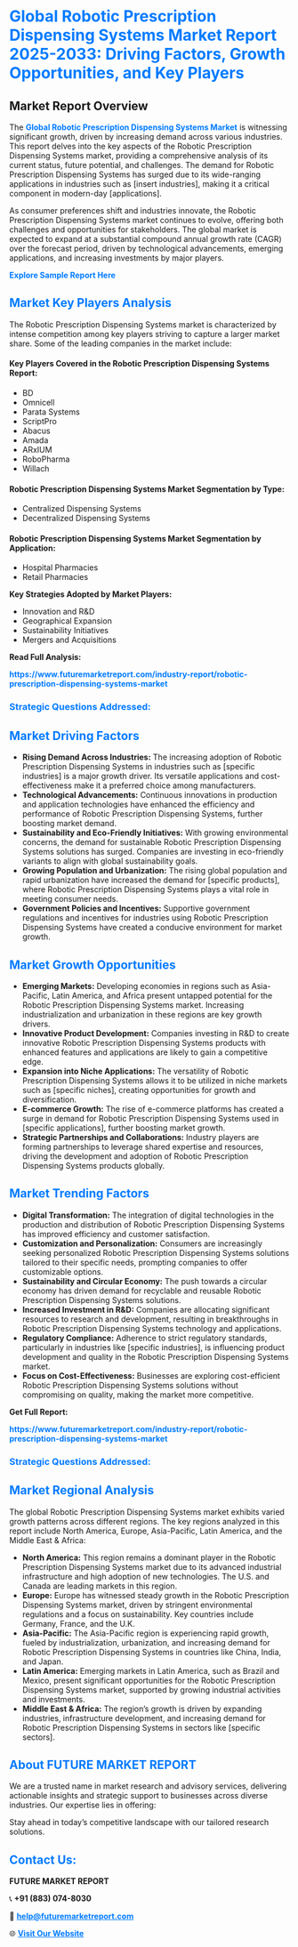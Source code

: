 <h1 style="color: #007BFF;">Global Robotic Prescription Dispensing Systems Market Report 2025-2033: Driving Factors, Growth Opportunities, and Key Players</h1>

<section id="overview">
<h2>Market Report Overview</h2>
<p>The <a href="https://www.futuremarketreport.com/industry-report/robotic-prescription-dispensing-systems-market" style="color: #007BFF; text-decoration: none;"><strong>Global Robotic Prescription Dispensing Systems Market</strong></a> is witnessing significant growth, driven by increasing demand across various industries. This report delves into the key aspects of the Robotic Prescription Dispensing Systems market, providing a comprehensive analysis of its current status, future potential, and challenges. The demand for Robotic Prescription Dispensing Systems has surged due to its wide-ranging applications in industries such as [insert industries], making it a critical component in modern-day [applications].</p>
<p>As consumer preferences shift and industries innovate, the Robotic Prescription Dispensing Systems market continues to evolve, offering both challenges and opportunities for stakeholders. The global market is expected to expand at a substantial compound annual growth rate (CAGR) over the forecast period, driven by technological advancements, emerging applications, and increasing investments by major players.</p>
</section>

<section id="overview">
<p><a href="https://www.futuremarketreport.com/request-sample/reportId=32296" style="color: #007BFF; text-decoration: none;"><strong>Explore Sample Report Here</strong></a></p>
</section>

<section id="key-players">
<h2 style="color: #007BFF;">Market Key Players Analysis</h2>
<p>The Robotic Prescription Dispensing Systems market is characterized by intense competition among key players striving to capture a larger market share. Some of the leading companies in the market include:</p>
<h4>Key Players Covered in the Robotic Prescription Dispensing Systems Report:</h4>
<ul><li>BD</li><li>Omnicell</li><li>Parata Systems</li><li>ScriptPro</li><li>Abacus</li><li>Amada</li><li>ARxIUM</li><li>RoboPharma</li><li>Willach</li></ul>
<h4>Robotic Prescription Dispensing Systems Market Segmentation by Type:</h4>
<ul><li>Centralized Dispensing Systems</li><li>Decentralized Dispensing Systems</li></ul>

<h4>Robotic Prescription Dispensing Systems Market Segmentation by Application:</h4>
<ul><li>Hospital Pharmacies</li><li>Retail Pharmacies</li></ul>
<p><strong>Key Strategies Adopted by Market Players:</strong></p>
<ul>
<li>Innovation and R&D</li>
<li>Geographical Expansion</li>
<li>Sustainability Initiatives</li>
<li>Mergers and Acquisitions</li>
</ul>
</section>

<section>
<p><strong>Read Full Analysis: </strong></p><a href="https://www.futuremarketreport.com/industry-report/robotic-prescription-dispensing-systems-market" style="color: #007BFF; text-decoration: none;"><strong>https://www.futuremarketreport.com/industry-report/robotic-prescription-dispensing-systems-market</strong></a>
<h3 style="color: #007BFF;">Strategic Questions Addressed:</h3>
</section>

<section id="driving-factors">
<h2 style="color: #007BFF;">Market Driving Factors</h2>
<ul>
<li><strong>Rising Demand Across Industries:</strong> The increasing adoption of Robotic Prescription Dispensing Systems in industries such as [specific industries] is a major growth driver. Its versatile applications and cost-effectiveness make it a preferred choice among manufacturers.</li>
<li><strong>Technological Advancements:</strong> Continuous innovations in production and application technologies have enhanced the efficiency and performance of Robotic Prescription Dispensing Systems, further boosting market demand.</li>
<li><strong>Sustainability and Eco-Friendly Initiatives:</strong> With growing environmental concerns, the demand for sustainable Robotic Prescription Dispensing Systems solutions has surged. Companies are investing in eco-friendly variants to align with global sustainability goals.</li>
<li><strong>Growing Population and Urbanization:</strong> The rising global population and rapid urbanization have increased the demand for [specific products], where Robotic Prescription Dispensing Systems plays a vital role in meeting consumer needs.</li>
<li><strong>Government Policies and Incentives:</strong> Supportive government regulations and incentives for industries using Robotic Prescription Dispensing Systems have created a conducive environment for market growth.</li>
</ul>
</section>

<section id="growth-opportunities">
<h2 style="color: #007BFF;">Market Growth Opportunities</h2>
<ul>
<li><strong>Emerging Markets:</strong> Developing economies in regions such as Asia-Pacific, Latin America, and Africa present untapped potential for the Robotic Prescription Dispensing Systems market. Increasing industrialization and urbanization in these regions are key growth drivers.</li>
<li><strong>Innovative Product Development:</strong> Companies investing in R&D to create innovative Robotic Prescription Dispensing Systems products with enhanced features and applications are likely to gain a competitive edge.</li>
<li><strong>Expansion into Niche Applications:</strong> The versatility of Robotic Prescription Dispensing Systems allows it to be utilized in niche markets such as [specific niches], creating opportunities for growth and diversification.</li>
<li><strong>E-commerce Growth:</strong> The rise of e-commerce platforms has created a surge in demand for Robotic Prescription Dispensing Systems used in [specific applications], further boosting market growth.</li>
<li><strong>Strategic Partnerships and Collaborations:</strong> Industry players are forming partnerships to leverage shared expertise and resources, driving the development and adoption of Robotic Prescription Dispensing Systems products globally.</li>
</ul>
</section>

<section id="trending-factors">
<h2 style="color: #007BFF;">Market Trending Factors</h2>
<ul>
<li><strong>Digital Transformation:</strong> The integration of digital technologies in the production and distribution of Robotic Prescription Dispensing Systems has improved efficiency and customer satisfaction.</li>
<li><strong>Customization and Personalization:</strong> Consumers are increasingly seeking personalized Robotic Prescription Dispensing Systems solutions tailored to their specific needs, prompting companies to offer customizable options.</li>
<li><strong>Sustainability and Circular Economy:</strong> The push towards a circular economy has driven demand for recyclable and reusable Robotic Prescription Dispensing Systems solutions.</li>
<li><strong>Increased Investment in R&D:</strong> Companies are allocating significant resources to research and development, resulting in breakthroughs in Robotic Prescription Dispensing Systems technology and applications.</li>
<li><strong>Regulatory Compliance:</strong> Adherence to strict regulatory standards, particularly in industries like [specific industries], is influencing product development and quality in the Robotic Prescription Dispensing Systems market.</li>
<li><strong>Focus on Cost-Effectiveness:</strong> Businesses are exploring cost-efficient Robotic Prescription Dispensing Systems solutions without compromising on quality, making the market more competitive.</li>
</ul>
</section>

<section>
<p><strong>Get Full Report: </strong></p><a href="https://www.futuremarketreport.com/industry-report/robotic-prescription-dispensing-systems-market" style="color: #007BFF; text-decoration: none;"><strong>https://www.futuremarketreport.com/industry-report/robotic-prescription-dispensing-systems-market</strong></a>
<h3 style="color: #007BFF;">Strategic Questions Addressed:</h3>
</section>


<section id="regional-analysis">
<h2 style="color: #007BFF;">Market Regional Analysis</h2>
<p>The global Robotic Prescription Dispensing Systems market exhibits varied growth patterns across different regions. The key regions analyzed in this report include North America, Europe, Asia-Pacific, Latin America, and the Middle East & Africa:</p>
<ul>
<li><strong>North America:</strong> This region remains a dominant player in the Robotic Prescription Dispensing Systems market due to its advanced industrial infrastructure and high adoption of new technologies. The U.S. and Canada are leading markets in this region.</li>
<li><strong>Europe:</strong> Europe has witnessed steady growth in the Robotic Prescription Dispensing Systems market, driven by stringent environmental regulations and a focus on sustainability. Key countries include Germany, France, and the U.K.</li>
<li><strong>Asia-Pacific:</strong> The Asia-Pacific region is experiencing rapid growth, fueled by industrialization, urbanization, and increasing demand for Robotic Prescription Dispensing Systems in countries like China, India, and Japan.</li>
<li><strong>Latin America:</strong> Emerging markets in Latin America, such as Brazil and Mexico, present significant opportunities for the Robotic Prescription Dispensing Systems market, supported by growing industrial activities and investments.</li>
<li><strong>Middle East & Africa:</strong> The region’s growth is driven by expanding industries, infrastructure development, and increasing demand for Robotic Prescription Dispensing Systems in sectors like [specific sectors].</li>
</ul>
</section>

<footer>
<h2 style="color: #007BFF;">About FUTURE MARKET REPORT</h2>
<p>We are a trusted name in market research and advisory services, delivering actionable insights and strategic support to businesses across diverse industries. Our expertise lies in offering:</p>

<p>Stay ahead in today’s competitive landscape with our tailored research solutions.</p>

<h2 style="color: #007BFF;">Contact Us:</h2>
<p><strong>FUTURE MARKET REPORT</strong></p>
<p>📞 <strong>+91 (883) 074-8030</strong></p>
<p>📧 <strong><a href="mailto:help@futuremarketreport.com" style="color: #007BFF;">help@futuremarketreport.com</a></strong></p>
<p>🌐 <strong><a href="https://www.futuremarketreport.com/" style="color: #007BFF;">Visit Our Website</a></strong></p>
</footer>